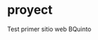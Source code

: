 <!DOCTYPE html>
<html lang="es">
<head>
    <meta charset="UTF-8">
    <meta name="viewport" content="width=device-width, initial-scale=1.0">
    <title> GITHUB PAGES</title>
    <link rel="stylesheet" href="style.css">
</head>
<body>
    <h1>proyect</h1>
    <p>Test primer sitio web BQuinto</p>
    <script src="script.js"></script>
</body>
</html>


